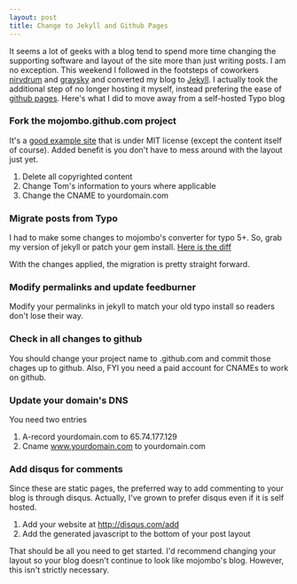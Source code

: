 ```yaml
---
layout: post
title: Change to Jekyll and Github Pages
---
```


It seems a lot of geeks with a blog tend to spend more time changing the supporting software and layout of the site more than just writing posts. I am no exception. This weekend I followed in the footsteps of coworkers [nirvdrum](http://nirvdrum.com) and [graysky](http://graysky.org) and converted my blog to [Jekyll](http://github.com/mojombo/jekyll/tree/master). I actually took the additional step of no longer hosting it myself, instead prefering the ease of [github pages](http://pages.github.com/). Here's what I did to move away from a self-hosted Typo blog

### Fork the mojombo.github.com project ###

It's a [good example site](http://github.com/mojombo/mojombo.github.com/tree/master) that is under MIT license (except the content itself of course). Added benefit is you don't have to mess around with the layout just yet.

1. Delete all copyrighted content
2. Change Tom's information to yours where applicable
3. Change the CNAME to yourdomain.com

<p></p>

### Migrate posts from Typo ###

I had to make some changes to mojombo's converter for typo 5+. So, grab my version of jekyll or patch your gem install. [Here is the diff](http://github.com/haruska/jekyll/commit/47cd66244c6de2e90bf0d9f4d78c87dcb3e22032)

With the changes applied, the migration is pretty straight forward.

### Modify permalinks and update feedburner ###

Modify your permalinks in jekyll to match your old typo install so readers don't lose their way.

### Check in all changes to github ###

You should change your project name to <github-username>.github.com and commit those chages up to github. Also, FYI you need a paid account for CNAMEs to work on github.

### Update your domain's DNS ###

You need two entries

1. A-record yourdomain.com to 65.74.177.129 
2. Cname www.yourdomain.com to yourdomain.com

<p></p>

### Add disqus for comments ###

Since these are static pages, the preferred way to add commenting to your blog is through disqus. Actually, I've grown to prefer disqus even if it is self hosted.

1. Add your website at http://disqus.com/add
2. Add the generated javascript to the bottom of your post layout

<p></p>

That should be all you need to get started. I'd recommend changing your layout so your blog doesn't continue to look like mojombo's blog. However, this isn't strictly necessary.
